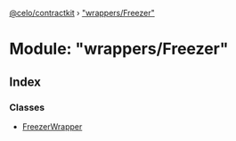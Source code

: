 [@celo/contractkit](../README.md) › ["wrappers/Freezer"](_wrappers_freezer_.md)

# Module: "wrappers/Freezer"

## Index

### Classes

* [FreezerWrapper](../classes/_wrappers_freezer_.freezerwrapper.md)
